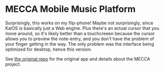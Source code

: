 # MECCA Mobile Music Platform 

Surprisingly, this works on my flip-phone! Maybe not surprisingly, since KaiOS is basically just a Web engine. Plus there's an actual cursor that you move around, so it's likely better than a touchcreeen because the cursor allows you to preview the note-entry, and you don't have the problem of your finger getting in the way. The only problem was the interface being optimized for desktop, hence this version.

See [the original repo](https://github.com/porkostomus/mecca-mobile) for the original app and details about the MECCA project.
